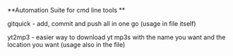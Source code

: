 **Automation Suite for cmd line tools **

gitquick - add, commit and push all in one go (usage in file itself)

yt2mp3 - easier way to download yt mp3s with the name you want and the location you want (usage also in the file)

